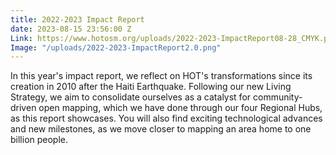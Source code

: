 ```yaml
---
title: 2022-2023 Impact Report
date: 2023-08-15 23:56:00 Z
Link: https://www.hotosm.org/uploads/2022-2023-ImpactReport08-28_CMYK.pdf
Image: "/uploads/2022-2023-ImpactReport2.0.png"
---
```


In this year's impact report, we reflect on HOT's transformations since its creation in 2010 after the Haiti Earthquake. Following our new Living Strategy, we aim to consolidate ourselves as a catalyst for community-driven open mapping, which we have done through our four Regional Hubs, as this report showcases. You will also find exciting technological advances and new milestones, as we move closer to mapping an area home to one billion people.